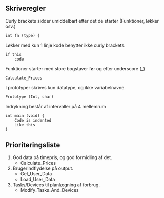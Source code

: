 ## Skriveregler

Curly brackets sidder umiddelbart efter det de starter (Funktioner, løkker osv.)

    int fn (type) {

Løkker med kun 1 linje kode benytter ikke curly brackets.

    if this
        code

Funktioner starter med store bogstaver før og efter underscore (\_)

    Calculate_Prices

I prototyper skrives kun datatype, og ikke variabelnavne.

    Prototype (Int, char)

Indrykning består af intervaller på 4 mellemrum

    int main (void) {
        Code is indented
        Like this
    }

## Prioriteringsliste

1. God data på timepris, og god formidling af det.
   * Calculate_Prices
2. Brugerindflydelse på output.
   * Get_User_Data
   * Load_User_Data
3. Tasks/Devices til planlægning af forbrug.
   * Modify_Tasks_And_Devices
